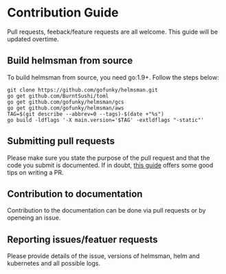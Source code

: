 # Contribution Guide

Pull requests, feeback/feature requests are all welcome. This guide will be updated overtime. 

## Build helmsman from source

To build helmsman from source, you need go:1.9+.  Follow the steps below:

```
git clone https://github.com/gofunky/helmsman.git
go get github.com/BurntSushi/toml
go get github.com/gofunky/helmsman/gcs 
go get github.com/gofunky/helmsman/aws
TAG=$(git describe --abbrev=0 --tags)-$(date +"%s")
go build -ldflags '-X main.version='$TAG' -extldflags "-static"'
```

## Submitting pull requests

Please make sure you state the purpose of the pull request and that the code you submit is documented. If in doubt, [this guide](https://blog.github.com/2015-01-21-how-to-write-the-perfect-pull-request/) offers some good tips on writing a PR.

## Contribution to documentation

Contribution to the documentation can be done via pull requests or by openeing an issue.

## Reporting issues/featuer requests

Please provide details of the issue, versions of helmsman, helm and kubernetes and all possible logs.

